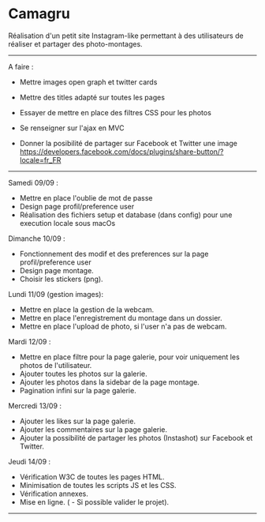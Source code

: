 ﻿# Camagru
Réalisation d'un petit site Instagram-like permettant à des utilisateurs de réaliser et partager des photo-montages.

<hr>

A faire :

 - Mettre images open graph et twitter cards
 - Mettre des titles adapté sur toutes les pages
 - Essayer de mettre en place des filtres CSS pour les photos

 - Se renseigner sur l'ajax en MVC

 - Donner la posibilité de partager sur Facebook et Twitter une image
https://developers.facebook.com/docs/plugins/share-button/?locale=fr_FR

<hr>

Samedi 09/09 :

 - Mettre en place l'oublie de mot de passe
 - Design page profil/preference user
 - Réalisation des fichiers setup et database (dans config) pour une execution locale sous macOs

Dimanche 10/09 :

 - Fonctionnement des modif et des preferences sur la page profil/preference user
 - Design page montage.
 - Choisir les stickers (png).

Lundi 11/09 (gestion images):

 - Mettre en place la gestion de la webcam.
 - Mettre en place l'enregistrement du montage dans un dossier.
 - Mettre en place l'upload de photo, si l'user n'a pas de webcam.

Mardi 12/09 :

 - Mettre en place filtre pour la page galerie, pour voir uniquement les photos de l'utilisateur.
 - Ajouter toutes les photos sur la galerie.
 - Ajouter les photos dans la sidebar de la page montage.
 - Pagination infini sur la page galerie.

Mercredi 13/09 :

 - Ajouter les likes sur la page galerie.
 - Ajouter les commentaires sur la page galerie.
 - Ajouter la possibilité de partager les photos (Instashot) sur Facebook et Twitter.

Jeudi 14/09 :

 - Vérification W3C de toutes les pages HTML.
 - Minimisation de toutes les scripts JS et les CSS.
 - Vérification annexes.
 - Mise en ligne.
( - Si possible valider le projet).

<hr>